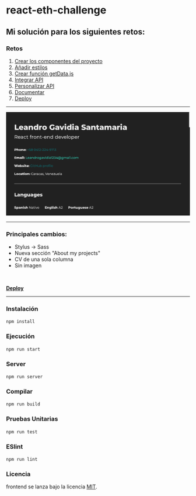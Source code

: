 # react-eth-challenge

## Mi solución para los siguientes retos:

### Retos

1. [Crear los componentes del proyecto](https://github.com/gndx/react-eth-challenge/issues/1)
2. [Añadir estilos](https://github.com/gndx/react-eth-challenge/issues/2)
3. [Crear función getData.js](https://github.com/gndx/react-eth-challenge/issues/3)
4. [Integrar API](https://github.com/gndx/react-eth-challenge/issues/4)
5. [Personalizar API](https://github.com/gndx/react-eth-challenge/issues/5)
6. [Documentar](https://github.com/gndx/react-eth-challenge/issues/6)
7. [Deploy](https://github.com/gndx/react-eth-challenge/issues/7)

---

![solution-image](./cv-eth-developer-program.png)

---

### Principales cambios:

  - Stylus -> Sass
  - Nueva sección "About my projects"
  - CV de una sola columna
  - Sin imagen

<br/>

[**Deploy**](https://leandergs.github.io/react-eth-challenge/)

---

### Instalación

```
npm install
```

### Ejecución

```
npm run start
```

### Server

```
npm run server
```

### Compilar

```
npm run build
```

### Pruebas Unitarias

```
npm run test
```

### ESlint

```
npm run lint
```

### Licencia

frontend se lanza bajo la licencia [MIT](https://opensource.org/licenses/MIT).
